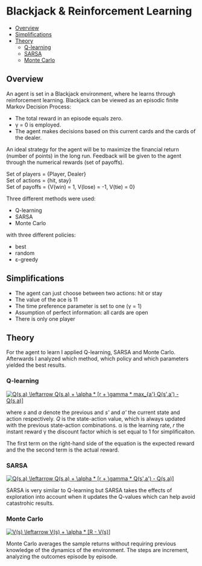 # Blackjack \& Reinforcement Learning <!-- omit in toc -->

- [Overview](#overview)
- [Simplifications](#simplifications)
- [Theory](#theory)
    - [Q-learning](#q-learning)
    - [SARSA](#sarsa)
    - [Monte Carlo](#monte-carlo)

## Overview
An agent is set in a Blackjack environment, where he learns through reinforcement learning. Blackjack can be viewed as an episodic finite Markov Decision Process:
* The total reward in an episode equals zero.
* &gamma; = 0 is employed.
* The agent makes decisions based on this current cards and the cards of the dealer.

An ideal strategy for the agent will be to maximize the financial return (number of points) in the long run. Feedback will be given to the agent through the numerical rewards (set of payoffs).

Set of players = {Player, Dealer}  
Set of actions = {hit, stay}  
Set of payoffs = {V(win) = 1, V(lose) = -1, V(tie) = 0}  

Three different methods were used: 
* Q-learning
* SARSA
* Monte Carlo

with three different policies:
* best
* random
* &epsilon;-greedy

## Simplifications
* The agent can just choose between two actions: hit or stay
* The value of the ace is 11
* The time preference parameter is set to one (&gamma; = 1)
* Assumption of perfect information: all cards are open
* There is only one player

## Theory
For the agent to learn I applied Q-learning, SARSA and Monte Carlo. Afterwards I analyzed which method, which policy and which parameters yielded the best results.

### Q-learning
<a href="https://www.codecogs.com/eqnedit.php?latex=Q(s,a)&space;\leftarrow&space;Q(s,a)&space;&plus;&space;\alpha&space;*&space;[r&space;&plus;&space;\gamma&space;*&space;max_{a'}&space;Q(s',a')&space;-&space;Q(s,a)]" target="_blank"><img src="https://latex.codecogs.com/gif.latex?Q(s,a)&space;\leftarrow&space;Q(s,a)&space;&plus;&space;\alpha&space;*&space;[r&space;&plus;&space;\gamma&space;*&space;max_{a'}&space;Q(s',a')&space;-&space;Q(s,a)]" title="Q(s,a) \leftarrow Q(s,a) + \alpha * [r + \gamma * max_{a'} Q(s',a') - Q(s,a)]" /></a>  

where *s* and *a* denote the previous and *s'* and *a'* the current state and action respectively. *Q* is the state-action value, which is always updated with the previous state-action combinations. &alpha; is the learning rate, *r* the instant reward &gamma; the discount factor which is set equal to 1 for simplificaiton.  

The first term on the right-hand side of the equation is the expected reward and the the second term is the actual reward.

### SARSA
<a href="https://www.codecogs.com/eqnedit.php?latex=Q(s,a)&space;\leftarrow&space;Q(s,a)&space;&plus;&space;\alpha&space;*&space;[r&space;&plus;&space;\gamma&space;*&space;Q(s',a')&space;-&space;Q(s,a)]" target="_blank"><img src="https://latex.codecogs.com/gif.latex?Q(s,a)&space;\leftarrow&space;Q(s,a)&space;&plus;&space;\alpha&space;*&space;[r&space;&plus;&space;\gamma&space;*&space;Q(s',a')&space;-&space;Q(s,a)]" title="Q(s,a) \leftarrow Q(s,a) + \alpha * [r + \gamma * Q(s',a') - Q(s,a)]" /></a>

SARSA is very similar to Q-learning but SARSA takes the effects of exploration into account when it updates the Q-values which can help avoid catastrohic results.

### Monte Carlo
<a href="https://www.codecogs.com/eqnedit.php?latex=V(s)&space;\leftarrow&space;V(s)&space;&plus;&space;\alpha&space;*&space;[R&space;-&space;V(s)]" target="_blank"><img src="https://latex.codecogs.com/gif.latex?V(s)&space;\leftarrow&space;V(s)&space;&plus;&space;\alpha&space;*&space;[R&space;-&space;V(s)]" title="V(s) \leftarrow V(s) + \alpha * [R - V(s)]" /></a>  

Monte Carlo averages the sample returns without requiring previous knowledge of the dynamics of the environment. The steps are increment, analyzing the outcomes episode by episode.